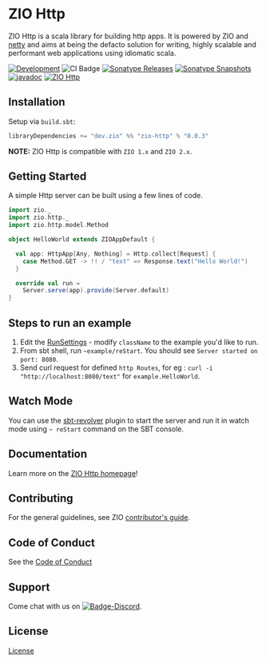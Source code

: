 [//]: # (This file was autogenerated using `zio-sbt-website` plugin via `sbt generateReadme` command.)
[//]: # (So please do not edit it manually. Instead, change "docs/index.md" file or sbt setting keys)
[//]: # (e.g. "readmeDocumentation" and "readmeSupport".)

# ZIO Http

ZIO Http is a scala library for building http apps. It is powered by ZIO and [netty](https://netty.io/) and aims at being the defacto solution for writing, highly scalable and performant web applications using idiomatic scala.

[![Development](https://img.shields.io/badge/Project%20Stage-Development-green.svg)](https://github.com/zio/zio/wiki/Project-Stages) ![CI Badge](https://github.com/zio/zio-http/actions/workflows/ci.yml/badge.svg) [![Sonatype Releases](https://img.shields.io/nexus/r/https/oss.sonatype.org/docs/zio-http_2.13.svg?label=Sonatype%20Release)](https://oss.sonatype.org/content/repositories/releases/docs/zio-http_2.13/) [![Sonatype Snapshots](https://img.shields.io/nexus/s/https/oss.sonatype.org/docs/zio-http_2.13.svg?label=Sonatype%20Snapshot)](https://oss.sonatype.org/content/repositories/snapshots/docs/zio-http_2.13/) [![javadoc](https://javadoc.io/badge2/docs/zio-http-docs_2.13/javadoc.svg)](https://javadoc.io/doc/docs/zio-http-docs_2.13) [![ZIO Http](https://img.shields.io/github/stars/zio/zio-http?style=social)](https://github.com/zio/zio-http)

## Installation

Setup via `build.sbt`:

```scala
libraryDependencies += "dev.zio" %% "zio-http" % "0.0.3"
```

**NOTE:** ZIO Http is compatible with `ZIO 1.x` and `ZIO 2.x`.

## Getting Started

A simple Http server can be built using a few lines of code.

```scala
import zio._
import zio.http._
import zio.http.model.Method

object HelloWorld extends ZIOAppDefault {

  val app: HttpApp[Any, Nothing] = Http.collect[Request] {
    case Method.GET -> !! / "text" => Response.text("Hello World!")
  }

  override val run =
    Server.serve(app).provide(Server.default)
}
```

## Steps to run an example

1. Edit the [RunSettings](https://github.com/zio/zio-http/blob/main/project/BuildHelper.scala#L109) - modify `className` to the example you'd like to run.
2. From sbt shell, run `~example/reStart`. You should see `Server started on port: 8080`.
3. Send curl request for defined `http Routes`, for eg : `curl -i "http://localhost:8080/text"` for `example.HelloWorld`.

## Watch Mode

You can use the [sbt-revolver] plugin to start the server and run it in watch mode using `~ reStart` command on the SBT console.

[sbt-revolver]: https://github.com/spray/sbt-revolver

## Documentation

Learn more on the [ZIO Http homepage](https://github.com/zio/zio-http)!

## Contributing

For the general guidelines, see ZIO [contributor's guide](https://zio.dev/about/contributing).

## Code of Conduct

See the [Code of Conduct](https://zio.dev/about/code-of-conduct)

## Support

Come chat with us on [![Badge-Discord]][Link-Discord].

[Badge-Discord]: https://img.shields.io/discord/629491597070827530?logo=discord "chat on discord"
[Link-Discord]: https://discord.gg/2ccFBr4 "Discord"

## License

[License](LICENSE)
